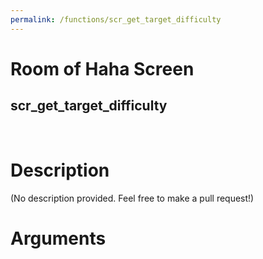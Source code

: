 ```yaml
---
permalink: /functions/scr_get_target_difficulty
---
```

# Room of Haha Screen  
## scr_get_target_difficulty  
&nbsp;  
# Description  
(No description provided. Feel free to make a pull request!) 
&nbsp;  
# Arguments


